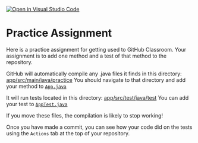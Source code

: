 [![Open in Visual Studio Code](https://classroom.github.com/assets/open-in-vscode-718a45dd9cf7e7f842a935f5ebbe5719a5e09af4491e668f4dbf3b35d5cca122.svg)](https://classroom.github.com/online_ide?assignment_repo_id=11782030&assignment_repo_type=AssignmentRepo)
# Practice Assignment
Here is a practice assignment for getting used to GitHub Classroom.
Your assignment is to add one method and a test of that method to the repository.

GitHub will automatically compile any .java files it finds in this directory: [app/src/main/java/practice](https://github.com/SmithCSC210/practice-assignment/blob/main/app/src/main/java/practice)
You should navigate to that directory and add your method to [`App.java`](https://github.com/SmithCSC210/practice-assignment/blob/main/app/src/main/java/practice/App.java)

It will run tests located in this directory: [app/src/test/java/test](https://github.com/SmithCSC210/practice-assignment/tree/main/app/src/test/java/practice)
You can add your test to [`AppTest.java`](https://github.com/SmithCSC210/practice-assignment/tree/main/app/src/test/java/practice/AppTest.java)

If you move these files, the compilation is likely to stop working!

Once you have made a commit, you can see how your code did on the tests using the `Actions` tab at the top of your repository.
